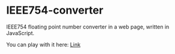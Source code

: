 # IEEE754-converter
IEEE754 floating point number converter in a web page, written in JavaScript.

You can play with it here: [Link](https://tools.billhu.cn/ieee754)
